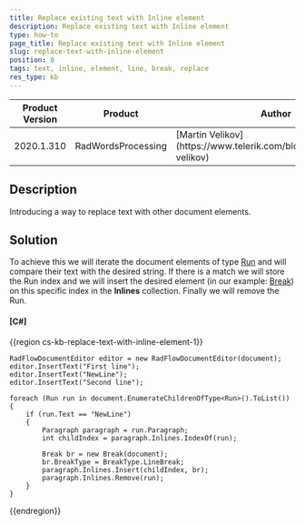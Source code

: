 ```yaml
---
title: Replace existing text with Inline element
description: Replace existing text with Inline element
type: how-to
page_title: Replace existing text with Inline element
slug: replace-text-with-inline-element
position: 0
tags: text, inline, element, line, break, replace
res_type: kb
---
```


<table>
<thead>
	<tr>
		<th>Product Version</th>
		<th>Product</th>
		<th>Author</th>
	</tr>
</thead>
<tbody>
	<tr>
		<td>2020.1.310</td>
		<td>RadWordsProcessing</td>
		<td>[Martin Velikov](https://www.telerik.com/blogs/author/martin-velikov)</td>
	</tr>
</tbody>
</table>

## Description
Introducing a way to replace text with other document elements.

## Solution

To achieve this we will iterate the document elements of type [Run](https://docs.telerik.com/devtools/document-processing/libraries/radwordsprocessing/model/run) and will compare their text with the desired string. If there is a match we will store the Run index and we will insert the desired element (in our example: [Break](https://docs.telerik.com/devtools/document-processing/libraries/radwordsprocessing/model/break)) on this specific index in the **Inlines** collection. Finally we will remove the Run.

#### __[C#]__
{{region cs-kb-replace-text-with-inline-element-1}}

    RadFlowDocumentEditor editor = new RadFlowDocumentEditor(document);
    editor.InsertText("First line");
    editor.InsertText("NewLine");
    editor.InsertText("Second line");

    foreach (Run run in document.EnumerateChildrenOfType<Run>().ToList())
    {
        if (run.Text == "NewLine")
        {
            Paragraph paragraph = run.Paragraph;
            int childIndex = paragraph.Inlines.IndexOf(run);

            Break br = new Break(document);
            br.BreakType = BreakType.LineBreak;
            paragraph.Inlines.Insert(childIndex, br);
            paragraph.Inlines.Remove(run);
        }
    }
{{endregion}}
